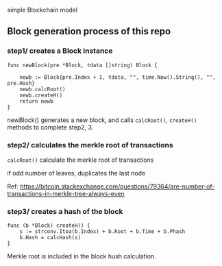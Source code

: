simple Blockchain model

## Block generation process of this repo

### step1/ creates a Block instance

```
func newBlock(pre *Block, tdata []string) Block {

	newb := Block{pre.Index + 1, tdata, "", time.Now().String(), "", pre.Hash}
	newb.calcRoot()
	newb.createH()
	return newb
}
```

newBlock() generates a new block, and calls `calcRoot()`, `createH()` methods to complete step2, 3.


### step2/ calculates the merkle root of transactions

`calcRoot()` calculate the merkle root of transactions

if odd number of leaves, duplicates the last node

Ref: https://bitcoin.stackexchange.com/questions/79364/are-number-of-transactions-in-merkle-tree-always-even


### step3/ creates a hash of the block

```
func (b *Block) createH() {
	s := strconv.Itoa(b.Index) + b.Root + b.Time + b.Phash
	b.Hash = calcHash(s)
}
```
Merkle root is included in the block hush calculation.
